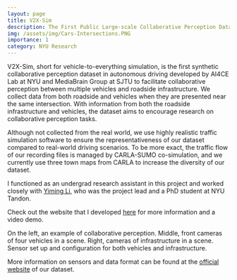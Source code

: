 ```yaml
---
layout: page
title: V2X-Sim
description: The First Public Large-scale Collaborative Perception Dataset 
img: /assets/img/Cars-Intersections.PNG
importance: 1
category: NYU Research
---
```


 V2X-Sim, short for vehicle-to-everything simulation, is the first synthetic collaborative perception dataset in autonomous driving developed by AI4CE Lab at NYU and MediaBrain Group at SJTU to facilitate collaborative perception between multiple vehicles and roadside infrastructure. We collect data from both roadside and vehicles when they are presented near the same intersection. With information from both the roadside infrastructure and vehicles, the dataset aims to encourage research on collaborative perception tasks.

Although not collected from the real world, we use highly realistic traffic simulation software to ensure the representativeness of our dataset compared to real-world driving scenarios. To be more exact, the traffic flow of our recording files is managed by CARLA-SUMO co-simulation, and we currently use three town maps from CARLA to increase the diversity of our dataset. 

I functioned as an undergrad research assistant in this project and worked closely with [Yiming Li](https://scholar.google.com/citations?hl=en&user=i_aajNoAAAAJ), who was the project lead and a PhD student at NYU Tandon. 

Check out the website that I developed [here](https://ai4ce.github.io/V2X-Sim/) for more information and a video demo. 

<div class="row">
    <div class="col-sm mt-3 mt-md-0">
        <img class="img-fluid rounded z-depth-1" src="{{ '/assets/img/overview.PNG' | relative_url }}" alt="" title="example image"/>
    </div>
    <div class="col-sm mt-3 mt-md-0">
        <img class="img-fluid rounded z-depth-1" src="{{ '/assets/img/cars-1.PNG' | relative_url }}" alt="" title="example image"/>
    </div>
    <div class="col-sm mt-3 mt-md-0">
        <img class="img-fluid rounded z-depth-1" src="{{ '/assets/img/infra-1.PNG' | relative_url }}" alt="" title="example image"/>
    </div>
</div>
<div class="caption">
    On the left, an example of collaborative perception. Middle, front cameras of four vehicles in a scene. Right, cameras of infrastructure in a scene.
</div>
<div class="row">
    <div class="col-sm mt-3 mt-md-0">
        <img class="img-fluid rounded z-depth-1" src="{{ '/assets/img/SensorSetupNew.PNG' | relative_url }}" alt="" title="example image"/>
    </div>
</div>
<div class="caption">
    Sensor set up and configuration for both vehicles and infrastructure.
</div>

More information on sensors and data format can be found at the [official website](https://ai4ce.github.io/V2X-Sim/about.html) of our dataset. 

